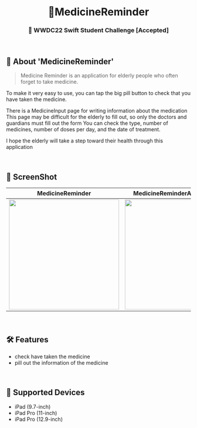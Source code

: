 
# <div align="center">💊MedicineReminder</div>
### <div align="center"> WWDC22 Swift Student Challenge [Accepted]</div>

<br>

## 📄 About 'MedicineReminder'
> Medicine Reminder is an application for elderly people who often forget to take medicine.

To make it very easy to use, you can tap the big pill button to check that you have taken the medicine.

There is a MedicineInput page for writing information about the medication
This page may be difficult for the elderly to fill out, so only the doctors and guardians must fill out the form
You can check the type, number of medicines, number of doses per day, and the date of treatment.

I hope the elderly will take a step toward their health through this application

<br>

## 📸 ScreenShot
| MedicineReminder | MedicineReminderAlreadyTaken | MedicineInput
|---|---|---|
| <image width="300" src="https://user-images.githubusercontent.com/103012087/185737900-fa7bc644-6448-45aa-b70a-318b07cbfec4.PNG"> | <image width="300" src="https://user-images.githubusercontent.com/103012087/185737925-843729c0-4cbe-49c6-b584-5d8b0d65adbf.PNG"> | <image width="300" src="https://user-images.githubusercontent.com/103012087/185737965-b7ba060c-95bb-4626-a341-e4009b6ead40.PNG"> |

<br>
  
  
## 🛠 Features
  - check have taken the medicine
  - pill out the information of the medicine
  
<br>
  
## 📱 Supported Devices
  - iPad (9.7-inch)
  - iPad Pro (11-inch)
  - iPad Pro (12.9-inch)
